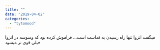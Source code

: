 ```yaml
---
title: ""
date: "2019-04-02"
categories: 
  - "tytomood"
---
```


میگفت انزوا تنها راه رسیدن به قداست است... فراموش کرده بود که وسوسه در انزوا خیلی قوی تر میشود
